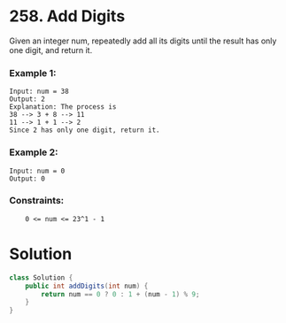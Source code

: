 # 258. Add Digits

Given an integer num, repeatedly add all its digits until the result has only one digit, and return it.

 

### Example 1:
```
Input: num = 38
Output: 2
Explanation: The process is
38 --> 3 + 8 --> 11
11 --> 1 + 1 --> 2 
Since 2 has only one digit, return it.
```
### Example 2:
```
Input: num = 0
Output: 0
```
 

### Constraints:
```
    0 <= num <= 23^1 - 1
```

# Solution
```java
class Solution {
    public int addDigits(int num) {
        return num == 0 ? 0 : 1 + (num - 1) % 9;
    }
}
```

